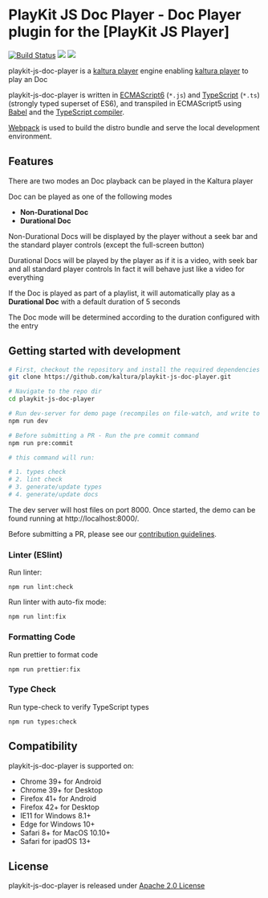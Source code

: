 # PlayKit JS Doc Player - Doc Player plugin for the [PlayKit JS Player]

[![Build Status](https://github.com/kaltura/playkit-js-doc-player/actions/workflows/run_canary_full_flow.yaml/badge.svg)](https://github.com/kaltura/playkit-js-doc-player/actions/workflows/run_canary_full_flow.yaml)
[![](https://img.shields.io/npm/v/@playkit-js/doc-player/latest.svg)](https://www.npmjs.com/package/@playkit-js/doc-player)
[![](https://img.shields.io/npm/v/@playkit-js/doc-player/canary.svg)](https://www.npmjs.com/package/@playkit-js/doc-player/v/canary)

playkit-js-doc-player is a [kaltura player] engine enabling [kaltura player] to play an Doc

playkit-js-doc-player is written in [ECMAScript6] (`*.js`) and [TypeScript] (`*.ts`) (strongly typed superset of ES6), 
and transpiled in ECMAScript5 using [Babel](https://babeljs.io/) and the [TypeScript compiler].

[Webpack] is used to build the distro bundle and serve the local development environment.

[kaltura player]: https://github.com/kaltura/kaltura-player-js.
[ecmascript6]: https://github.com/ericdouglas/ES6-Learning#articles--tutorials
[typescript]: https://www.typescriptlang.org/
[typescript compiler]: https://www.typescriptlang.org/docs/handbook/compiler-options.html
[webpack]: https://webpack.js.org/

## Features

There are two modes an Doc playback can be played in the Kaltura player

Doc can be played as one of the following modes

- **Non-Durational Doc**
- **Durational Doc**

Non-Durational Docs will be displayed by the player without a seek bar and the standard player controls (except the full-screen button)

Durational Docs will be played by the player as if it is a video,
with seek bar and all standard player controls
In fact it will behave just like a video for everything

If the Doc is played as part of a playlist, it will automatically play as a **Durational Doc** with a default duration of 5 seconds

The Doc mode will be determined according to the duration configured with the entry
    
## Getting started with development

```sh
# First, checkout the repository and install the required dependencies
git clone https://github.com/kaltura/playkit-js-doc-player.git

# Navigate to the repo dir
cd playkit-js-doc-player

# Run dev-server for demo page (recompiles on file-watch, and write to actual dist fs artifacts)
npm run dev

# Before submitting a PR - Run the pre commit command
npm run pre:commit

# this command will run:

# 1. types check
# 2. lint check
# 3. generate/update types
# 4. generate/update docs
```

The dev server will host files on port 8000. Once started, the demo can be found running at http://localhost:8000/.

Before submitting a PR, please see our [contribution guidelines](CONTRIBUTING.md).


### Linter (ESlint)

Run linter:

```
npm run lint:check
```

Run linter with auto-fix mode:

```
npm run lint:fix
```

### Formatting Code

Run prettier to format code

```
npm run prettier:fix
```

### Type Check

Run type-check to verify TypeScript types

```
npm run types:check
```

## Compatibility

playkit-js-doc-player is supported on:

- Chrome 39+ for Android
- Chrome 39+ for Desktop
- Firefox 41+ for Android
- Firefox 42+ for Desktop
- IE11 for Windows 8.1+
- Edge for Windows 10+
- Safari 8+ for MacOS 10.10+
- Safari for ipadOS 13+

## License

playkit-js-doc-player is released under [Apache 2.0 License](LICENSE)
